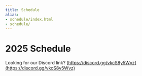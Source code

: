 ```yaml
---
title: Schedule
alias:
- schedule/index.html
- schedule/
---
```


<style>
    #spotitQrImage {
        width: 15%;
        display: inline-block;
    }
    #spotitQrText {
        width: 70%;
        display: inline-block;
        padding-left:5%;
        vertical-align: middle;
    }
    @media only screen and (max-width: 992px) {
        #spotitQrImage {
            width: 25%;
        }
        #spotitQrText {
        }
        #spotitqrcode {
            /*width: 50px;*/
        }
    }
</style>

# 2025 Schedule

<div class="icon-hr"></div>

Looking for our Discord link? [https://discord.gg/vkcS8y5Wvz](https://discord.gg/vkcS8y5Wvz)